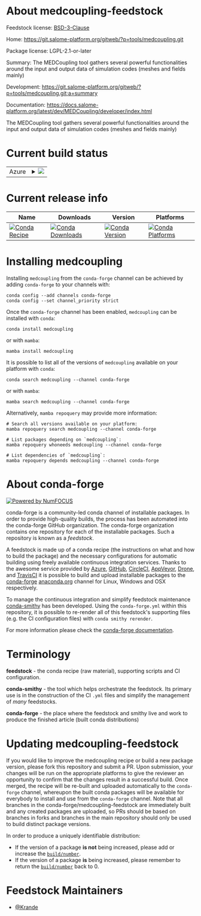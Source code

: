About medcoupling-feedstock
===========================

Feedstock license: [BSD-3-Clause](https://github.com/conda-forge/medcoupling-feedstock/blob/main/LICENSE.txt)

Home: https://git.salome-platform.org/gitweb/?p=tools/medcoupling.git

Package license: LGPL-2.1-or-later

Summary: The MEDCoupling tool gathers several powerful functionalities around the input and output data of simulation codes (meshes and fields mainly)

Development: https://git.salome-platform.org/gitweb/?p=tools/medcoupling.git;a=summary

Documentation: https://docs.salome-platform.org/latest/dev/MEDCoupling/developer/index.html

The MEDCoupling tool gathers several powerful functionalities around the input and output data of simulation codes (meshes and fields mainly)


Current build status
====================


<table>
    
  <tr>
    <td>Azure</td>
    <td>
      <details>
        <summary>
          <a href="https://dev.azure.com/conda-forge/feedstock-builds/_build/latest?definitionId=21871&branchName=main">
            <img src="https://dev.azure.com/conda-forge/feedstock-builds/_apis/build/status/medcoupling-feedstock?branchName=main">
          </a>
        </summary>
        <table>
          <thead><tr><th>Variant</th><th>Status</th></tr></thead>
          <tbody><tr>
              <td>linux_64_numpy1.22python3.10.____cpython</td>
              <td>
                <a href="https://dev.azure.com/conda-forge/feedstock-builds/_build/latest?definitionId=21871&branchName=main">
                  <img src="https://dev.azure.com/conda-forge/feedstock-builds/_apis/build/status/medcoupling-feedstock?branchName=main&jobName=linux&configuration=linux%20linux_64_numpy1.22python3.10.____cpython" alt="variant">
                </a>
              </td>
            </tr><tr>
              <td>linux_64_numpy1.22python3.8.____cpython</td>
              <td>
                <a href="https://dev.azure.com/conda-forge/feedstock-builds/_build/latest?definitionId=21871&branchName=main">
                  <img src="https://dev.azure.com/conda-forge/feedstock-builds/_apis/build/status/medcoupling-feedstock?branchName=main&jobName=linux&configuration=linux%20linux_64_numpy1.22python3.8.____cpython" alt="variant">
                </a>
              </td>
            </tr><tr>
              <td>linux_64_numpy1.22python3.9.____cpython</td>
              <td>
                <a href="https://dev.azure.com/conda-forge/feedstock-builds/_build/latest?definitionId=21871&branchName=main">
                  <img src="https://dev.azure.com/conda-forge/feedstock-builds/_apis/build/status/medcoupling-feedstock?branchName=main&jobName=linux&configuration=linux%20linux_64_numpy1.22python3.9.____cpython" alt="variant">
                </a>
              </td>
            </tr><tr>
              <td>linux_64_numpy1.23python3.11.____cpython</td>
              <td>
                <a href="https://dev.azure.com/conda-forge/feedstock-builds/_build/latest?definitionId=21871&branchName=main">
                  <img src="https://dev.azure.com/conda-forge/feedstock-builds/_apis/build/status/medcoupling-feedstock?branchName=main&jobName=linux&configuration=linux%20linux_64_numpy1.23python3.11.____cpython" alt="variant">
                </a>
              </td>
            </tr><tr>
              <td>win_64_numpy1.22python3.10.____cpython</td>
              <td>
                <a href="https://dev.azure.com/conda-forge/feedstock-builds/_build/latest?definitionId=21871&branchName=main">
                  <img src="https://dev.azure.com/conda-forge/feedstock-builds/_apis/build/status/medcoupling-feedstock?branchName=main&jobName=win&configuration=win%20win_64_numpy1.22python3.10.____cpython" alt="variant">
                </a>
              </td>
            </tr><tr>
              <td>win_64_numpy1.22python3.8.____cpython</td>
              <td>
                <a href="https://dev.azure.com/conda-forge/feedstock-builds/_build/latest?definitionId=21871&branchName=main">
                  <img src="https://dev.azure.com/conda-forge/feedstock-builds/_apis/build/status/medcoupling-feedstock?branchName=main&jobName=win&configuration=win%20win_64_numpy1.22python3.8.____cpython" alt="variant">
                </a>
              </td>
            </tr><tr>
              <td>win_64_numpy1.22python3.9.____cpython</td>
              <td>
                <a href="https://dev.azure.com/conda-forge/feedstock-builds/_build/latest?definitionId=21871&branchName=main">
                  <img src="https://dev.azure.com/conda-forge/feedstock-builds/_apis/build/status/medcoupling-feedstock?branchName=main&jobName=win&configuration=win%20win_64_numpy1.22python3.9.____cpython" alt="variant">
                </a>
              </td>
            </tr><tr>
              <td>win_64_numpy1.23python3.11.____cpython</td>
              <td>
                <a href="https://dev.azure.com/conda-forge/feedstock-builds/_build/latest?definitionId=21871&branchName=main">
                  <img src="https://dev.azure.com/conda-forge/feedstock-builds/_apis/build/status/medcoupling-feedstock?branchName=main&jobName=win&configuration=win%20win_64_numpy1.23python3.11.____cpython" alt="variant">
                </a>
              </td>
            </tr>
          </tbody>
        </table>
      </details>
    </td>
  </tr>
</table>

Current release info
====================

| Name | Downloads | Version | Platforms |
| --- | --- | --- | --- |
| [![Conda Recipe](https://img.shields.io/badge/recipe-medcoupling-green.svg)](https://anaconda.org/conda-forge/medcoupling) | [![Conda Downloads](https://img.shields.io/conda/dn/conda-forge/medcoupling.svg)](https://anaconda.org/conda-forge/medcoupling) | [![Conda Version](https://img.shields.io/conda/vn/conda-forge/medcoupling.svg)](https://anaconda.org/conda-forge/medcoupling) | [![Conda Platforms](https://img.shields.io/conda/pn/conda-forge/medcoupling.svg)](https://anaconda.org/conda-forge/medcoupling) |

Installing medcoupling
======================

Installing `medcoupling` from the `conda-forge` channel can be achieved by adding `conda-forge` to your channels with:

```
conda config --add channels conda-forge
conda config --set channel_priority strict
```

Once the `conda-forge` channel has been enabled, `medcoupling` can be installed with `conda`:

```
conda install medcoupling
```

or with `mamba`:

```
mamba install medcoupling
```

It is possible to list all of the versions of `medcoupling` available on your platform with `conda`:

```
conda search medcoupling --channel conda-forge
```

or with `mamba`:

```
mamba search medcoupling --channel conda-forge
```

Alternatively, `mamba repoquery` may provide more information:

```
# Search all versions available on your platform:
mamba repoquery search medcoupling --channel conda-forge

# List packages depending on `medcoupling`:
mamba repoquery whoneeds medcoupling --channel conda-forge

# List dependencies of `medcoupling`:
mamba repoquery depends medcoupling --channel conda-forge
```


About conda-forge
=================

[![Powered by
NumFOCUS](https://img.shields.io/badge/powered%20by-NumFOCUS-orange.svg?style=flat&colorA=E1523D&colorB=007D8A)](https://numfocus.org)

conda-forge is a community-led conda channel of installable packages.
In order to provide high-quality builds, the process has been automated into the
conda-forge GitHub organization. The conda-forge organization contains one repository
for each of the installable packages. Such a repository is known as a *feedstock*.

A feedstock is made up of a conda recipe (the instructions on what and how to build
the package) and the necessary configurations for automatic building using freely
available continuous integration services. Thanks to the awesome service provided by
[Azure](https://azure.microsoft.com/en-us/services/devops/), [GitHub](https://github.com/),
[CircleCI](https://circleci.com/), [AppVeyor](https://www.appveyor.com/),
[Drone](https://cloud.drone.io/welcome), and [TravisCI](https://travis-ci.com/)
it is possible to build and upload installable packages to the
[conda-forge](https://anaconda.org/conda-forge) [anaconda.org](https://anaconda.org/)
channel for Linux, Windows and OSX respectively.

To manage the continuous integration and simplify feedstock maintenance
[conda-smithy](https://github.com/conda-forge/conda-smithy) has been developed.
Using the ``conda-forge.yml`` within this repository, it is possible to re-render all of
this feedstock's supporting files (e.g. the CI configuration files) with ``conda smithy rerender``.

For more information please check the [conda-forge documentation](https://conda-forge.org/docs/).

Terminology
===========

**feedstock** - the conda recipe (raw material), supporting scripts and CI configuration.

**conda-smithy** - the tool which helps orchestrate the feedstock.
                   Its primary use is in the construction of the CI ``.yml`` files
                   and simplify the management of *many* feedstocks.

**conda-forge** - the place where the feedstock and smithy live and work to
                  produce the finished article (built conda distributions)


Updating medcoupling-feedstock
==============================

If you would like to improve the medcoupling recipe or build a new
package version, please fork this repository and submit a PR. Upon submission,
your changes will be run on the appropriate platforms to give the reviewer an
opportunity to confirm that the changes result in a successful build. Once
merged, the recipe will be re-built and uploaded automatically to the
`conda-forge` channel, whereupon the built conda packages will be available for
everybody to install and use from the `conda-forge` channel.
Note that all branches in the conda-forge/medcoupling-feedstock are
immediately built and any created packages are uploaded, so PRs should be based
on branches in forks and branches in the main repository should only be used to
build distinct package versions.

In order to produce a uniquely identifiable distribution:
 * If the version of a package **is not** being increased, please add or increase
   the [``build/number``](https://docs.conda.io/projects/conda-build/en/latest/resources/define-metadata.html#build-number-and-string).
 * If the version of a package **is** being increased, please remember to return
   the [``build/number``](https://docs.conda.io/projects/conda-build/en/latest/resources/define-metadata.html#build-number-and-string)
   back to 0.

Feedstock Maintainers
=====================

* [@Krande](https://github.com/Krande/)


